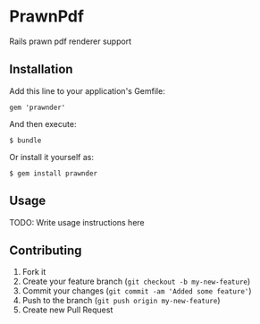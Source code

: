 # PrawnPdf

Rails prawn pdf renderer support

## Installation

Add this line to your application's Gemfile:

    gem 'prawnder'

And then execute:

    $ bundle

Or install it yourself as:

    $ gem install prawnder

## Usage

TODO: Write usage instructions here

## Contributing

1. Fork it
2. Create your feature branch (`git checkout -b my-new-feature`)
3. Commit your changes (`git commit -am 'Added some feature'`)
4. Push to the branch (`git push origin my-new-feature`)
5. Create new Pull Request
